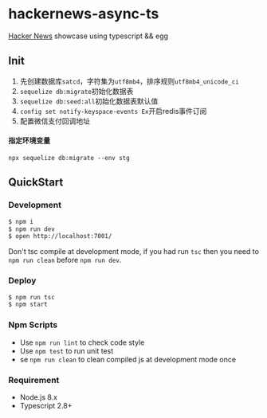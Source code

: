 # hackernews-async-ts

[Hacker News](https://news.ycombinator.com/) showcase using typescript && egg

## Init
1. 先创建数据库`satcd`，字符集为`utf8mb4`，排序规则`utf8mb4_unicode_ci`
2. `sequelize db:migrate`初始化数据表
3. `sequelize db:seed:all`初始化数据表默认值
4. `config set notify-keyspace-events Ex`开启redis事件订阅
5. 配置微信支付回调地址

#### 指定环境变量
`npx sequelize db:migrate --env stg`

## QuickStart

### Development

```bash
$ npm i
$ npm run dev
$ open http://localhost:7001/
```

Don't tsc compile at development mode, if you had run `tsc` then you need to `npm run clean` before `npm run dev`.

### Deploy

```bash
$ npm run tsc
$ npm start
```

### Npm Scripts

- Use `npm run lint` to check code style
- Use `npm test` to run unit test
- se `npm run clean` to clean compiled js at development mode once

### Requirement

- Node.js 8.x
- Typescript 2.8+
